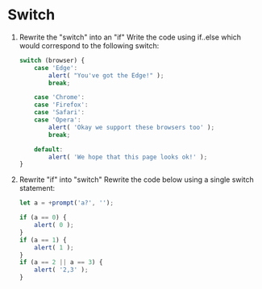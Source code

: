 # Switch

1. Rewrite the "switch" into an "if"
    Write the code using if..else which would correspond to the following switch:
    ``` JavaScript
    switch (browser) {
        case 'Edge':
            alert( "You've got the Edge!" );
            break;

        case 'Chrome':
        case 'Firefox':
        case 'Safari':
        case 'Opera':
            alert( 'Okay we support these browsers too' );
            break;

        default:
            alert( 'We hope that this page looks ok!' );
    }
    ```

2. Rewrite "if" into "switch"
    Rewrite the code below using a single switch statement:
    ``` JavaScript
    let a = +prompt('a?', '');

    if (a == 0) {
        alert( 0 );
    }
    if (a == 1) {
        alert( 1 );
    }
    if (a == 2 || a == 3) {
        alert( '2,3' );
    }
    ```